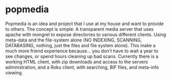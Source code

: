 popmedia
========

Popmedia is an idea and project that I use at my house and want to provide to others.  The concept is simple: A transparent media server that uses apache with mongrel to expose directories to various different clients.  Using meta-data and the file-system alone (NO INDEXING, SCANNING, DATABASING, nothing, just the files and file system alone).  This make a much more friend experience because... you don't have to wait a year to see changes, or spend hours cleaning up bad scans.  Currently there is a working HTML client, with zip downloads and access to the servers administration, and a Roku client, with searching, BIF files, and meta-info viewing.
